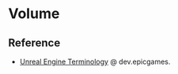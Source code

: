 # Volume

## Reference

- [Unreal Engine Terminology](https://dev.epicgames.com/documentation/en-us/unreal-engine/unreal-engine-terminology) @ dev.epicgames.